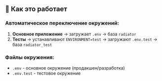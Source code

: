 ## 🔄 Как это работает

### Автоматическое переключение окружений:
1. **Основное приложение** → загружает `.env` → база `radiator`
2. **Тесты** → устанавливают `ENVIRONMENT=test` → загружают `.env.test` → база `radiator_test`

### Файлы окружения:
- `.env` - основное окружение (продакшен/разработка)
- `.env.test` - тестовое окружение
